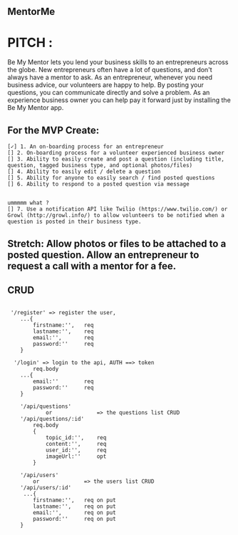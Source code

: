 ## MentorMe

# PITCH :
 Be My Mentor lets you lend your business skills to an entrepreneurs across the globe. New entrepreneurs often have a lot of questions, and don't always have a mentor to ask. As an entrepreneur, whenever you need business advice, our volunteers are happy to help. By posting your questions, you can communicate directly and solve a problem. As an experience business owner you can help pay it forward just by installing the Be My Mentor app.

## For the MVP Create:
```
[✓] 1. An on-boarding process for an entrepreneur
[] 2. On-boarding process for a volunteer experienced business owner
[] 3. Ability to easily create and post a question (including title, question, tagged business type, and optional photos/files)
[] 4. Ability to easily edit / delete a question
[] 5. Ability for anyone to easily search / find posted questions
[] 6. Ability to respond to a posted question via message


ummmmm what ?
[] 7. Use a notification API like Twilio (https://www.twilio.com/) or Growl (http://growl.info/) to allow volunteers to be notified when a question is posted in their business type.

```

## Stretch: Allow photos or files to be attached to a posted question. Allow an entrepreneur to request a call with a mentor for a fee.

## CRUD
    
```

 '/register' => register the user,
    ...{
        firstname:'',   req
        lastname:'',    req
        email:'',       req
        password:''     req
    }

```
```
  '/login' => login to the api, AUTH ==> token 
        req.body
    ...{
        email:''        req
        password:''     req
    }

```
```
    '/api/questions'
            or              => the questions list CRUD
    '/api/questions/:id'
        req.body
        {
            topic_id:'',    req    
            content:'',     req
            user_id:'',     req
            imageUrl:''     opt
        }
```
```
    '/api/users'
        or              => the users list CRUD
    '/api/users/:id'
     ...{
        firstname:'',   req on put
        lastname:'',    req on put
        email:'',       req on put
        password:''     req on put
    }

```

